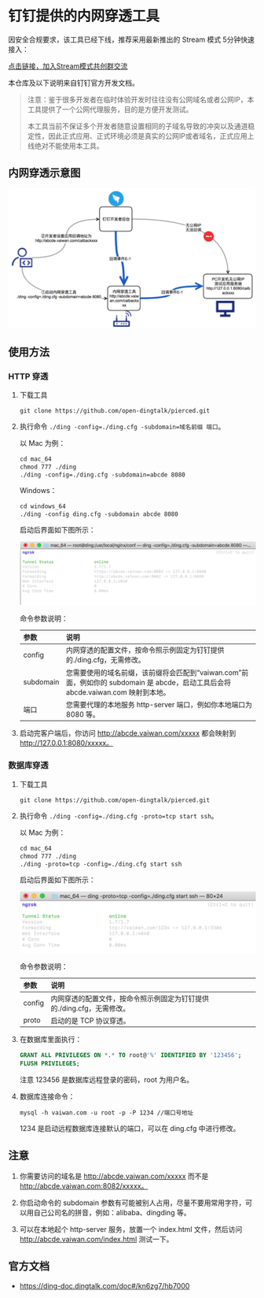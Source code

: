# 钉钉提供的内网穿透工具

因安全合规要求，该工具已经下线，推荐采用最新推出的 Stream 模式 5分钟快速接入：

[点击链接，加入Stream模式共创群交流](https://open-dingtalk.github.io/developerpedia/docs/explore/support/?via=moon-group)

本仓库及以下说明来自钉钉官方开发文档。

> 注意：鉴于很多开发者在临时体验开发时往往没有公网域名或者公网IP，本工具提供了一个公网代理服务，目的是方便开发测试。
> 
> 本工具当前不保证多个开发者随意设置相同的子域名导致的冲突以及通道稳定性，因此正式应用、正式环境必须是真实的公网IP或者域名，正式应用上线绝对不能使用本工具。

## 内网穿透示意图

![](./assets/tunnel.png)

## 使用方法

### HTTP 穿透

1. 下载工具

    ```
    git clone https://github.com/open-dingtalk/pierced.git
    ```

2. 执行命令 `./ding -config=./ding.cfg -subdomain=域名前缀 端口`。

    以 Mac 为例：

    ```
    cd mac_64
    chmod 777 ./ding
    ./ding -config=./ding.cfg -subdomain=abcde 8080
    ```

    Windows：

    ```
    cd windows_64
    ./ding -config ding.cfg -subdomain abcde 8080
    ```

    启动后界面如下图所示：

    ![](./assets/http-mac.png)

    命令参数说明：

    | 参数      | 说明                                                                                                                              |
    |-----------|-----------------------------------------------------------------------------------------------------------------------------------|
    | config    | 内网穿透的配置文件，按命令照示例固定为钉钉提供的./ding.cfg，无需修改。                                                            |
    | subdomain | 您需要使用的域名前缀，该前缀将会匹配到“vaiwan.com”前面，例如你的 subdomain 是 abcde，启动工具后会将 abcde.vaiwan.com 映射到本地。 |
    | 端口      | 您需要代理的本地服务 http-server 端口，例如你本地端口为 8080 等。                                                                 |

3. 启动完客户端后，你访问 http://abcde.vaiwan.com/xxxxx 都会映射到 http://127.0.0.1:8080/xxxxx。

### 数据库穿透

1. 下载工具

    ```
    git clone https://github.com/open-dingtalk/pierced.git
    ```

2. 执行命令 `./ding -config=./ding.cfg -proto=tcp start ssh`。

    以 Mac 为例：

    ```
    cd mac_64
    chmod 777 ./ding
    ./ding -proto=tcp -config=./ding.cfg start ssh
    ```

    启动后界面如下图所示：

    ![](./assets/db-mac.png)

    命令参数说明：

    | 参数   | 说明                                                                   |
    |--------|------------------------------------------------------------------------|
    | config | 内网穿透的配置文件，按命令照示例固定为钉钉提供的./ding.cfg，无需修改。 |
    | proto  | 启动的是 TCP 协议穿透。                                                |

3. 在数据库里面执行：

    ```sql
    GRANT ALL PRIVILEGES ON *.* TO root@'%' IDENTIFIED BY '123456';
    FLUSH PRIVILEGES;
    ```

    注意 123456 是数据库远程登录的密码，root 为用户名。

4. 数据库连接命令：

    ```
    mysql -h vaiwan.com -u root -p -P 1234 //端口号地址
    ```

    1234 是启动远程数据库连接默认的端口，可以在 ding.cfg 中进行修改。

## 注意

1. 你需要访问的域名是 http://abcde.vaiwan.com/xxxxx 而不是 http://abcde.vaiwan.com:8082/xxxxx。

2. 你启动命令的 subdomain 参数有可能被别人占用，尽量不要用常用字符，可以用自己公司名的拼音，例如：alibaba、dingding 等。

3. 可以在本地起个 http-server 服务，放置一个 index.html 文件，然后访问 http://abcde.vaiwan.com/index.html 测试一下。

## 官方文档

- <https://ding-doc.dingtalk.com/doc#/kn6zg7/hb7000>
